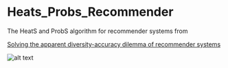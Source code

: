 # Heats_Probs_Recommender
The HeatS and ProbS algorithm for recommender systems from <p><a href="https://www.w3schools.com/](https://www.pnas.org/doi/pdf/10.1073/pnas.1000488107">Solving the apparent diversity-accuracy dilemma of recommender systems</a></p>

![alt text](https://github.com/rodfloripa/Heats_Probs_Recommender/blob/hs.png?raw=true)
